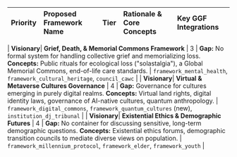 | Priority   | Proposed Framework Name                                | Tier | Rationale & Core Concepts                                                                                                                                                             | Key GGF Integrations                                                                                                                            |
| :--------- | :----------------------------------------------------- | :--: | :------------------------------------------------------------------------------------------------------------------------------------------------------------------------------------ | :---------------------------------------------------------------------------------------------------------------------------------------------- |

| **Visionary**| **Grief, Death, & Memorial Commons Framework** |  3   | **Gap:** No formal system for handling collective grief and memorializing loss. **Concepts:** Public rituals for ecological loss ("solastalgia"), a Global Memorial Commons, end-of-life care standards. | `framework_mental_health`, `framework_cultural_heritage`, `council_cawc`                                                                        |
| **Visionary**| **Virtual & Metaverse Cultures Governance** |  4   | **Gap:** Governance for cultures emerging in purely digital realms. **Concepts:** Virtual land rights, digital identity laws, governance of AI-native cultures, quantum anthropology.        | `framework_digital_commons`, `framework_quantum_cultures` (new), `institution_dj_tribunal`                                                          |
| **Visionary**| **Existential Ethics & Demographic Futures** |  4   | **Gap:** No container for discussing sensitive, long-term demographic questions. **Concepts:** Existential ethics forums, demographic transition councils to mediate diverse views on population. | `framework_millennium_protocol`, `framework_elder`, `framework_youth`                                                                           |

